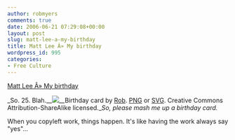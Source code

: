 ```yaml
---
author: robmyers
comments: true
date: 2006-06-21 07:29:08+00:00
layout: post
slug: matt-lee-a-my-birthday
title: Matt Lee Â» My birthday
wordpress_id: 995
categories:
- Free Culture
---
```


[Matt Lee Â» My birthday](http://mattl.co.uk/blog/2006/06/20/my-birthday/)

_So. 25. Blah.__![](http://mattl.co.uk/birthday.png)__Birthday card by [Rob](//). [PNG](http://mattl.co.uk/birthday.png) or [SVG](http://mattl.co.uk/birthday.svg). Creative Commons Attribution-ShareAlike licensed.__So, please mash me up a birthday card._

When you copyleft work, things happen. It's like having the work always say "yes"...

